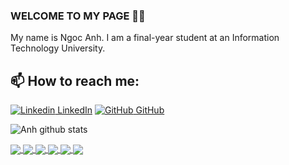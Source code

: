 ### WELCOME TO MY PAGE 👋👋
My name is Ngoc Anh. I am a final-year student at an Information Technology University.<br>
## 📫 How to reach me: 

[![Linkedin](https://i.stack.imgur.com/gVE0j.png) LinkedIn](https://www.linkedin.com/in/ngoc-anh-545293174/) [![GitHub](https://i.stack.imgur.com/tskMh.png) GitHub](https://github.com/ntnanh) 



![Anh github stats](https://github-readme-stats-git-masterrstaa-rickstaa.vercel.app/api?username=ntnanh&show_icons=true&theme=tokyonight&hide=contribs,prs,issues)

<a href="https://github.com/ntnanh/website-bansach/">
  <img align="center" src="https://github-readme-stats.anuraghazra1.vercel.app/api/pin/?username=ntnanh&repo=website-bansach&theme=radical" />
</a>    

<a href="https://github.com/ntnanh/Northwest-travel-website/">
  <img align="center" src="https://github-readme-stats.anuraghazra1.vercel.app/api/pin/?username=ntnanh&repo=Northwest-travel-website&theme=merko" />
</a>

<a href="https://github.com/ntnanh/Book-selling-app/">
  <img align="center" src="https://github-readme-stats.anuraghazra1.vercel.app/api/pin/?username=ntnanh&repo=Book-selling-app&theme=gruvbox" />
</a>    

<a href="https://github.com/ntnanh/Game-Flappy-Bird/">
  <img align="center" src="https://github-readme-stats.anuraghazra1.vercel.app/api/pin/?username=ntnanh&repo=Game-Flappy-Bird&theme=dark" />
</a>

<a href="https://github.com/ntnanh/Flappy-bird-deep-Q-learning-pytorch/">
  <img align="center" src="https://github-readme-stats.anuraghazra1.vercel.app/api/pin/?username=ntnanh&repo=Flappy-bird-deep-Q-learning-pytorch&theme=onedark" />
</a>    
<a href="https://github.com/ntnanh/w3-band/">
  <img align="center" src="https://github-readme-stats.anuraghazra1.vercel.app/api/pin/?username=ntnanh&repo=w3-band&theme=cobalt" />
</a>


